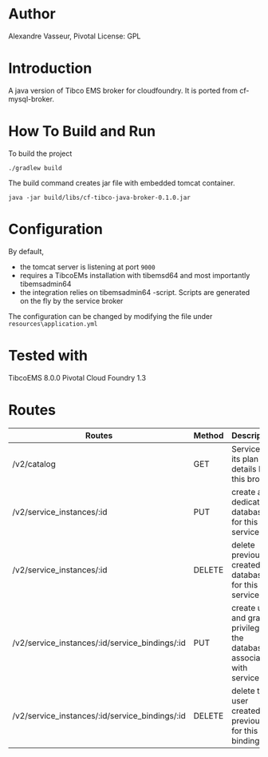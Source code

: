 Author
======
Alexandre Vasseur, Pivotal
License: GPL

Introduction
============
A java version of Tibco EMS broker for cloudfoundry.  It is ported from cf-mysql-broker.

How To Build and Run
====================
To build the project
```
./gradlew build
```

The build command creates jar file with embedded tomcat container.
```
java -jar build/libs/cf-tibco-java-broker-0.1.0.jar
```

Configuration
=============
By default,
* the tomcat server is listening at port `9000`
* requires a TibcoEMs installation with tibemsd64 and most importantly tibemsadmin64
* the integration relies on tibemsadmin64 -script. Scripts are generated on the fly by the service broker

The configuration can be changed by modifying the file under `resources\application.yml`

Tested with
===========
TibcoEMS 8.0.0
Pivotal Cloud Foundry 1.3

Routes
======
|Routes|Method|Description|
|------|------|-----------|
|/v2/catalog|GET|Service and its plan details by this broker|
|/v2/service_instances/:id|PUT|create a dedicated database for this service|
|/v2/service_instances/:id|DELETE|delete previously created database for this service|
|/v2/service_instances/:id/service_bindings/:id|PUT|create user and grant privilege for the database associated with service.|
|/v2/service_instances/:id/service_bindings/:id|DELETE|delete the user created previously for this binding.|

